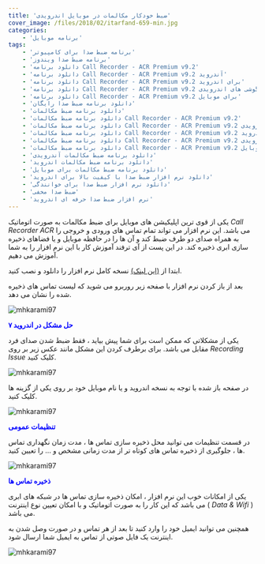 ```yaml
---
title: 'ضبط خودکار مکالمات در موبایل اندرویدی'
cover_image: /files/2018/02/itarfand-659-min.jpg
categories:
    - 'برنامه موبایل'
tags:
    - 'برنامه ضبط صدا برای کامپیوتر'
    - 'برنامه ضبط صدا ویندوز'
    - 'دانلود برنامه Call Recorder - ACR Premium v9.2'
    - 'دانلود برنامه Call Recorder - ACR Premium v9.2 آندروید'
    - 'دانلود برنامه Call Recorder - ACR Premium v9.2 برای اندروید'
    - 'دانلود برنامه Call Recorder - ACR Premium v9.2 برای گوشی های اندرویدی'
    - 'دانلود برنامه Call Recorder - ACR Premium v9.2 برای موبایل'
    - 'دانلود برنامه ضبط صدا رایگان'
    - 'دانلود برنامه ضبط مکالمات'
    - 'دانلود برنامه ضبط مکالمات Call Recorder - ACR Premium v9.2'
    - 'دانلود برنامه ضبط مکالمات Call Recorder - ACR Premium v9.2 آندرویدی'
    - 'دانلود برنامه ضبط مکالمات Call Recorder - ACR Premium v9.2 برای اندروید'
    - 'دانلود برنامه ضبط مکالمات Call Recorder - ACR Premium v9.2 برای گوشی های اندرویدی'
    - 'دانلود برنامه ضبط مکالمات Call Recorder - ACR Premium v9.2 برای موبایل'
    - 'دانلود برنامه ضبط مکالمات آندرویدی'
    - 'دانلود برنامه ضبط مکالمات اندروید'
    - 'دانلود برنامه ضبط مکالمات برای موبایل'
    - 'دانلود نرم افزار ضبط صدا با کیفیت بالا برای اندروید'
    - 'دانلود نرم افزار ضبط صدا برای خوانندگی'
    - 'ضبط صدا مخفی'
    - 'نرم افزار ضبط صدا حرفه ای اندروید'
---
```


یکی از قوی ترین اپلیکیشن های موبایل برای ضبط مکالمات به صورت اتوماتیک *Call Recorder ACR* می باشد. این نرم افزار می تواند تمام تماس های ورودی و خروجی را به همراه صدای دو طرف ضبط کند و آن ها را در حافظه موبایل و یا فضاهای ذخیره سازی ابری ذخیره کند. در این پست از آی ترفند آموزش کار با این نرم افزار را به شما آموزش می دهیم.

ابتدا از [(این لینک)](https://www.farsroid.com/call-recorder-acr/) نسخه کامل نرم افزار را دانلود و نصب کنید.

بعد از باز کردن نرم افزار با صفحه زیر روربرو می شوید که لیست تماس های ذخیره شده را نشان می دهد.

![mhkarami97](/files/2018/02/itarfand-654-min.jpg)  

<span style="color: #0000ff;">**حل مشکل در اندروید ۷**</span>

یکی از مشکلاتی که ممکن است برای شما پیش بیاید ، فقط ضبط شدن صدای فرد مقابل می باشد. برای برطرف کردن این مشکل مانند عکس زیر بر روی *Recording Issue* کلیک کنید.

![mhkarami97](/files/2018/02/itarfand-655-min.jpg)  

در صفحه باز شده با توجه به نسخه اندروید و یا نام موبایل خود بر روی یکی از گزینه ها کلیک کنید.

![mhkarami97](/files/2018/02/itarfand-656-min.jpg)  

<span style="color: #0000ff;">**تنظیمات عمومی**</span>

در قسمت تنظیمات می توانید محل ذخیره سازی تماس ها ، مدت زمان نگهداری تماس ها ، جلوگیری از ذخیره تماس های کوتاه تر از مدت زمانی مشخص و … را تعیین کنید.

![mhkarami97](/files/2018/02/itarfand-657-min.jpg)  

<span style="color: #0000ff;">**ذخیره تماس ها**</span>

یکی از امکانات خوب این نرم افزار ، امکان ذخیره سازی تماس ها در شبکه های ابری می باشد که این کار را به صورت اتوماتیک و با امکان تعیین نوع اینترنت ( *Data &amp; Wifi* ) می باشد.

همچنین می توانید ایمیل خود را وارد کنید تا بعد از هر تماس و در صورت وصل شدن به اینترنت یک فایل صوتی از تماس به ایمیل شما ارسال شود.

![mhkarami97](/files/2018/02/itarfand-658-min.jpg)  